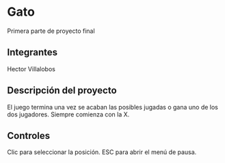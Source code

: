# Gato
 Primera parte de proyecto final

## Integrantes
Hector Villalobos

## Descripción del proyecto
El juego termina una vez se acaban las posibles jugadas o gana uno de los dos jugadores. Siempre comienza con la X.

## Controles
Clic para seleccionar la posición.
ESC para abrir el menú de pausa.
